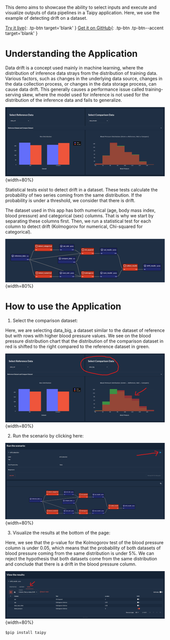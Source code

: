 This demo aims to showcase the ability to select inputs and execute and visualize outputs of data 
pipelines in a Taipy application. Here, we use the example of detecting drift on a dataset.

[Try it live](https://drift-detection.taipy.cloud/){: .tp-btn target='blank' }
[Get it on GitHub](https://github.com/Avaiga/demo-drift-detection){: .tp-btn .tp-btn--accent target='blank' }

# Understanding the Application
Data drift is a concept used mainly in machine learning, where the distribution of inference data strays 
from the distribution of training data. Various factors, such as changes in the underlying data source, 
changes in the data collection process, or changes in the data storage process, can cause data drift. 
This generally causes a performance issue called training-serving skew, where the model used for inference 
is not used for the distribution of the inference data and fails to generalize.


![Data Distributions](images/drift-detection-distributions.png){width=80%}

Statistical tests exist to detect drift in a dataset. These tests calculate the probability of two 
series coming from the same distribution. If the probability is under a threshold, we consider that there 
is drift.

The dataset used in this app has both numerical (age, body mass index, blood pressure) and categorical 
(sex) columns. That is why we start by separating these columns first. Then, we run a statistical test 
for each column to detect drift (Kolmogorov for numerical, Chi-squared for categorical).

![Pipeline](images/drift-detection-pipeline.png){width=80%}

# How to use the Application

1. Select the comparison dataset:

Here, we are selecting data_big, a dataset similar to the dataset of reference but with rows with higher 
blood pressure values. We see on the blood pressure distribution chart that the distribution of the comparison 
dataset in red is shifted to the right compared to the reference dataset in green.

![Shifted Distribution](images/drift-detection-step-1.png){width=80%}

2. Run the scenario by clicking here:

![Run Scenario](images/drift-detection-step-2.png){width=80%}

3. Visualize the results at the bottom of the page:

Here, we see that the p-value for the Kolmogorov test of the blood pressure column is under 0.05, which 
means that the probability of both datasets of blood pressure coming from the same distribution is under 
5%. We can reject the hypothesis that both datasets come from the same distribution and conclude that there 
is a drift in the blood pressure column.

![Results](images/drift-detection-step-3.png){width=80%}

```$pip install taipy```
